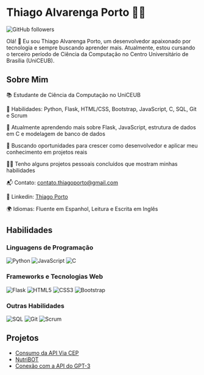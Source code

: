 # Thiago Alvarenga Porto 👨‍💻

![GitHub followers](https://img.shields.io/github/followers/devthiagoporto?label=Follow%20me&style=social)

Olá! 👋 Eu sou Thiago Alvarenga Porto, um desenvolvedor apaixonado por tecnologia e sempre buscando aprender mais. Atualmente, estou cursando o terceiro período de Ciência da Computação no Centro Universitário de Brasília (UniCEUB).  

## Sobre Mim

📚 Estudante de Ciência da Computação no UniCEUB

🔧 Habilidades: Python, Flask, HTML/CSS, Bootstrap, JavaScript, C, SQL, Git e Scrum

🌱 Atualmente aprendendo mais sobre Flask, JavaScript, estrutura de dados em C e modelagem de banco de dados

💼 Buscando oportunidades para crescer como desenvolvedor e aplicar meu conhecimento em projetos reais

👨‍💻 Tenho alguns projetos pessoais concluídos que mostram minhas habilidades

📬 Contato: [contato.thiagoporto@gmail.com](mailto:contato.thiagoporto@gmail.com)

🔗 Linkedin: [Thiago Porto](https://www.linkedin.com/in/thiago-porto-053886231)

🌍 Idiomas: Fluente em Espanhol, Leitura e Escrita em Inglês

## Habilidades

### Linguagens de Programação

<p>
  <img alt="Python" src="https://img.shields.io/badge/Python-%2314354C.svg?style=flat-square&logo=python&logoColor=white" />
  <img alt="JavaScript" src="https://img.shields.io/badge/JavaScript-%23323330.svg?style=flat-square&logo=javascript&logoColor=%23F7DF1E" />
  <img alt="C" src="https://img.shields.io/badge/C-%2300599C.svg?style=flat-square&logo=c&logoColor=white" />
</p>

### Frameworks e Tecnologias Web

<p>
  <img alt="Flask" src="https://img.shields.io/badge/Flask-%23000.svg?style=flat-square&logo=flask&logoColor=white" />
  <img alt="HTML5" src="https://img.shields.io/badge/HTML5-%23E34F26.svg?style=flat-square&logo=html5&logoColor=white" />
  <img alt="CSS3" src="https://img.shields.io/badge/CSS3-%231572B6.svg?style=flat-square&logo=css3&logoColor=white" />
  <img alt="Bootstrap" src="https://img.shields.io/badge/Bootstrap-%23563D7C.svg?style=flat-square&logo=bootstrap&logoColor=white" />
</p>

### Outras Habilidades

<p>
  <img alt="SQL" src="https://img.shields.io/badge/SQL-%2307405e.svg?style=flat-square&logo=sql&logoColor=white" />
  <img alt="Git" src="https://img.shields.io/badge/Git-%23F05033.svg?style=flat-square&logo=git&logoColor=white" />
  <img alt="Scrum" src="https://img.shields.io/badge/Scrum-%2300B4F0.svg?style=flat-square&logo=scrum&logoColor=white" />
</p>

## Projetos

- [Consumo da API Via CEP](https://github.com/devthiagoporto/api-viacep)
- [NutriBOT](https://github.com/devthiagoporto/planonutricional-AI)
- [Conexão com a API do GPT-3](https://github.com/devthiagoporto/apigpt-py)
